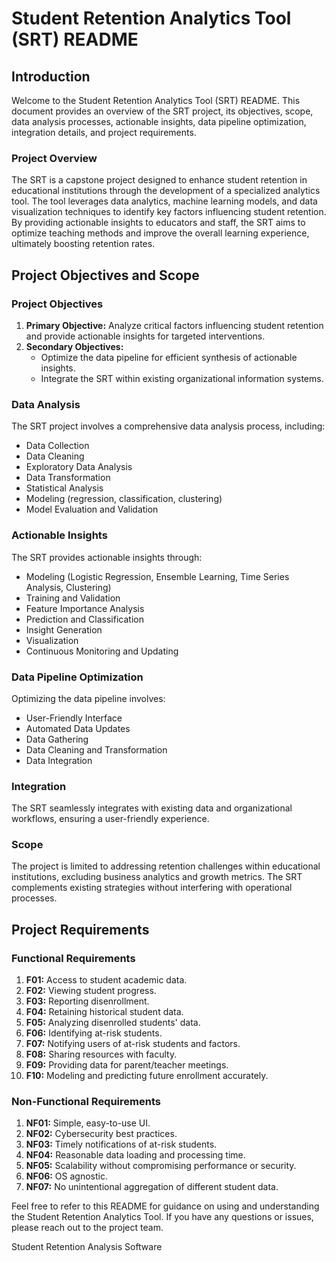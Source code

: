 # Student Retention Analytics Tool (SRT) README

## Introduction

Welcome to the Student Retention Analytics Tool (SRT) README. This document provides an overview of the SRT project, its objectives, scope, data analysis processes, actionable insights, data pipeline optimization, integration details, and project requirements.

### Project Overview

The SRT is a capstone project designed to enhance student retention in educational institutions through the development of a specialized analytics tool. The tool leverages data analytics, machine learning models, and data visualization techniques to identify key factors influencing student retention. By providing actionable insights to educators and staff, the SRT aims to optimize teaching methods and improve the overall learning experience, ultimately boosting retention rates.

## Project Objectives and Scope

### Project Objectives

1. **Primary Objective:** Analyze critical factors influencing student retention and provide actionable insights for targeted interventions.
2. **Secondary Objectives:**
   - Optimize the data pipeline for efficient synthesis of actionable insights.
   - Integrate the SRT within existing organizational information systems.

### Data Analysis

The SRT project involves a comprehensive data analysis process, including:
- Data Collection
- Data Cleaning
- Exploratory Data Analysis
- Data Transformation
- Statistical Analysis
- Modeling (regression, classification, clustering)
- Model Evaluation and Validation

### Actionable Insights

The SRT provides actionable insights through:
- Modeling (Logistic Regression, Ensemble Learning, Time Series Analysis, Clustering)
- Training and Validation
- Feature Importance Analysis
- Prediction and Classification
- Insight Generation
- Visualization
- Continuous Monitoring and Updating

### Data Pipeline Optimization

Optimizing the data pipeline involves:
- User-Friendly Interface
- Automated Data Updates
- Data Gathering
- Data Cleaning and Transformation
- Data Integration

### Integration

The SRT seamlessly integrates with existing data and organizational workflows, ensuring a user-friendly experience.

### Scope

The project is limited to addressing retention challenges within educational institutions, excluding business analytics and growth metrics. The SRT complements existing strategies without interfering with operational processes.

## Project Requirements

### Functional Requirements

1. **F01:** Access to student academic data.
2. **F02:** Viewing student progress.
3. **F03:** Reporting disenrollment.
4. **F04:** Retaining historical student data.
5. **F05:** Analyzing disenrolled students' data.
6. **F06:** Identifying at-risk students.
7. **F07:** Notifying users of at-risk students and factors.
8. **F08:** Sharing resources with faculty.
9. **F09:** Providing data for parent/teacher meetings.
10. **F10:** Modeling and predicting future enrollment accurately.

### Non-Functional Requirements

1. **NF01:** Simple, easy-to-use UI.
2. **NF02:** Cybersecurity best practices.
3. **NF03:** Timely notifications of at-risk students.
4. **NF04:** Reasonable data loading and processing time.
5. **NF05:** Scalability without compromising performance or security.
6. **NF06:** OS agnostic.
7. **NF07:** No unintentional aggregation of different student data.

Feel free to refer to this README for guidance on using and understanding the Student Retention Analytics Tool. If you have any questions or issues, please reach out to the project team.

Student Retention Analysis Software
